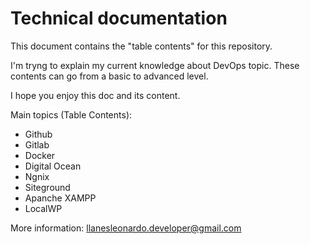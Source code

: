 # Technical documentation

This document contains the "table contents" for this repository.

I'm tryng to explain my current knowledge about DevOps topic. These contents can go from a basic to advanced level.

I hope you enjoy this doc and its content.

Main topics (Table Contents):

- Github
- Gitlab
- Docker
- Digital Ocean
- Ngnix
- Siteground
- Apanche XAMPP
- LocalWP

More information: llanesleonardo.developer@gmail.com
